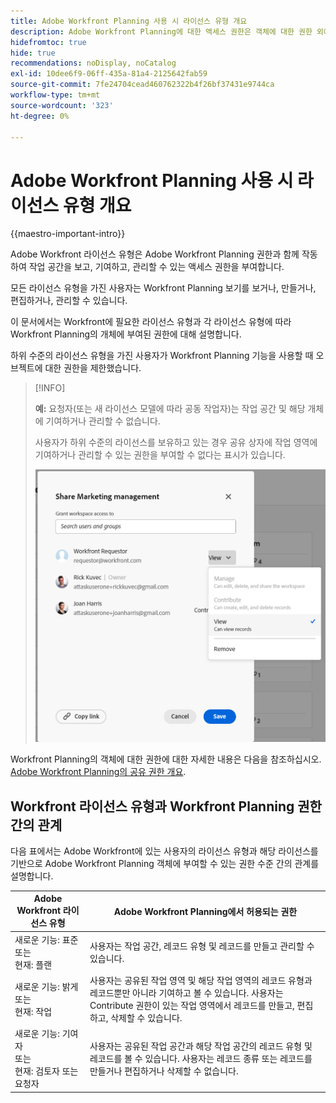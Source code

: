 ```yaml
---
title: Adobe Workfront Planning 사용 시 라이선스 유형 개요
description: Adobe Workfront Planning에 대한 액세스 권한은 객체에 대한 권한 외에 라이선스 유형에 따라 다릅니다.
hidefromtoc: true
hide: true
recommendations: noDisplay, noCatalog
exl-id: 10dee6f9-06ff-435a-81a4-2125642fab59
source-git-commit: 7fe24704cead460762322b4f26bf37431e9744ca
workflow-type: tm+mt
source-wordcount: '323'
ht-degree: 0%

---
```


<!--update the metadata with real things when making this public; also update the description with something like this: Not all users in the organization have the same access and permissions to use Adobe Workfront plannint. This article describes the levels of access that users could have to Adobe Workfront Planning. -->
<!--update the title and the metadata title if Workfront Planning is NOT its own product - because the title is too generic for it being a Workfront capability-->

# Adobe Workfront Planning 사용 시 라이선스 유형 개요

{{maestro-important-intro}}

Adobe Workfront 라이선스 유형은 Adobe Workfront Planning 권한과 함께 작동하여 작업 공간을 보고, 기여하고, 관리할 수 있는 액세스 권한을 부여합니다. <!--add more objects here when we can grant other object-specific permissions-->

모든 라이선스 유형을 가진 사용자는 Workfront Planning 보기를 보거나, 만들거나, 편집하거나, 관리할 수 있습니다.

이 문서에서는 Workfront에 필요한 라이선스 유형과 각 라이선스 유형에 따라 Workfront Planning의 개체에 부여된 권한에 대해 설명합니다.

하위 수준의 라이선스 유형을 가진 사용자가 Workfront Planning 기능을 사용할 때 오브젝트에 대한 권한을 제한했습니다.

>[!INFO]
>
>**예:** 요청자(또는 새 라이선스 모델에 따라 공동 작업자)는 작업 공간 및 해당 개체에 기여하거나 관리할 수 없습니다.
>
>사용자가 하위 수준의 라이선스를 보유하고 있는 경우 공유 상자에 작업 영역에 기여하거나 관리할 수 있는 권한을 부여할 수 없다는 표시가 있습니다.
>
>![](assets/permissions-grayed-out-for-requestor-user.png)


Workfront Planning의 객체에 대한 권한에 대한 자세한 내용은 다음을 참조하십시오. [Adobe Workfront Planning의 공유 권한 개요](/help/quicksilver/maestro/access/sharing-permissions-overview.md).

## Workfront 라이선스 유형과 Workfront Planning 권한 간의 관계

다음 표에서는 Adobe Workfront에 있는 사용자의 라이선스 유형과 해당 라이선스를 기반으로 Adobe Workfront Planning 객체에 부여할 수 있는 권한 수준 간의 관계를 설명합니다.


| Adobe Workfront 라이선스 유형 | Adobe Workfront Planning에서 허용되는 권한 |
|------------------------------------------------|-------------------------------------------------------------------------------------------------------------------------------------------------------------------------------|
| 새로운 기능: 표준 <br> 또는 <br>현재: 플랜 | 사용자는 작업 공간, 레코드 유형 및 레코드를 만들고 관리할 수 있습니다. |
| 새로운 기능: 밝게 <br> 또는 <br>현재: 작업 | 사용자는 공유된 작업 영역 및 해당 작업 영역의 레코드 유형과 레코드뿐만 아니라 기여하고 볼 수 있습니다.  사용자는 Contribute 권한이 있는 작업 영역에서 레코드를 만들고, 편집하고, 삭제할 수 있습니다. |
| 새로운 기능: 기여자 <br> 또는 <br>현재: 검토자 또는 요청자 | 사용자는 공유된 작업 공간과 해당 작업 공간의 레코드 유형 및 레코드를 볼 수 있습니다. 사용자는 레코드 종류 또는 레코드를 만들거나 편집하거나 삭제할 수 없습니다. |
